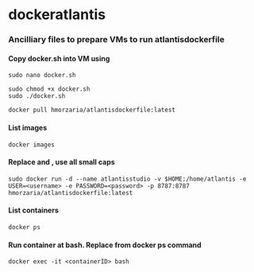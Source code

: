 # dockeratlantis
### Ancilliary files to prepare VMs to run atlantisdockerfile

#### Copy docker.sh into VM using 

    sudo nano docker.sh

    sudo chmod +x docker.sh
    sudo ./docker.sh

    docker pull hmorzaria/atlantisdockerfile:latest

#### List images
    docker images

#### Replace <username> and <password>, use all small caps
  
    sudo docker run -d --name atlantisstudio -v $HOME:/home/atlantis -e USER=<username> -e PASSWORD=<password> -p 8787:8787 hmorzaria/atlantisdockerfile:latest

#### List containers

    docker ps

#### Run container at bash. Replace <containerID> from docker ps command

    docker exec -it <containerID> bash 

